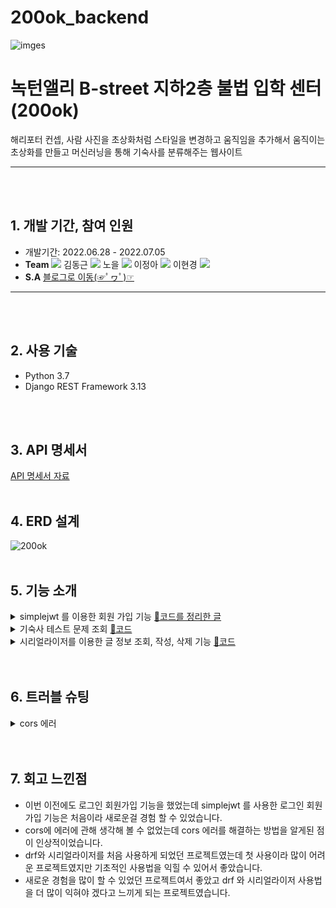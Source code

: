 # 200ok_backend
![imges](https://user-images.githubusercontent.com/104487608/185346903-65a8745b-da0f-4fb9-8d4f-a9603735332b.png)
# 녹턴앨리 B-street 지하2층 불법 입학 센터 (200ok)
해리포터 컨셉, 사람 사진을 초상화처럼 스타일을 변경하고 움직임을 추가해서 움직이는 초상화를 만들고 머신러닝을 통해 기숙사를 분류해주는 웹사이트
***
<br><br/>


## 1. 개발 기간, 참여 인원
* 개발기간: 2022.06.28 - 2022.07.05
* **Team** <a href="https://github.com/cmjcum"><img src="https://img.shields.io/badge/Github-000000?style=flat-square&logo=github&logoColor=white"/></a>
김동근 <a href="https://github.com/yinmsk"><img src="https://img.shields.io/badge/Github-000000?style=flat-square&logo=github&logoColor=white"/></a>
노을 <a href="https://github.com/minkkky"><img src="https://img.shields.io/badge/Github-000000?style=flat-square&logo=github&logoColor=white"/></a>
이정아 <a href="https://github.com/zeonga1102"><img src="https://img.shields.io/badge/Github-000000?style=flat-square&logo=github&logoColor=white"/></a>
이현경 <a href="https://github.com/LULULALA2"><img src="https://img.shields.io/badge/Github-000000?style=flat-square&logo=github&logoColor=white"/></a>
* **S.A** <a href="https://cold-charcoal.tistory.com/108">블로그로 이동(☞ﾟヮﾟ)☞</a>
***
<br><br/>


## 2. 사용 기술
* Python 3.7
* Django REST Framework 3.13
 
<br><br/>


## 3. API 명세서
<a href="https://typingmylife.notion.site/MakeMigrations-API-53526cc465344be98ab4e786e487414f">API 명세서 자료</a>
<br><br/>


## 4. ERD 설계
![200ok](https://user-images.githubusercontent.com/104487608/186652733-dd0af8a2-605f-446f-b993-51fb96388c0a.png)
<br><br/>


## 5. 기능 소개
<details>
  <summary>simplejwt 를 이용한 회원 가입 기능 <a href="https://ddongkim.tistory.com/73">📄코드를 정리한 글</a></summary>
  <div markdown="1">
 
* settings.py 의 INSTALLED_APPS 에서 rest_framework_simplejwt 를 추가해 주었다.
* REST_FRAMEWORK 의 DEFAULT_AUTHENTICATION_CLASSES 에 JWTAuthentication 을 추가해 주었다.
* SIMPLE_JWT 를 추가해 토큰의 유효 시간을 설정해 주었다.
  </div>
</details>

<details>
  <summary>기숙사 테스트 문제 조회 <a href="https://github.com/zeonga1102/200ok_backend/blob/master/dormitory/views.py#L21">📄코드</a></summary>
  <div markdown="1">
 
* 기숙사 배정을 위한 테스트 문제들을 조회합니다.
  </div>
</details>

<details>
  <summary>시리얼라이저를 이용한 글 정보 조회, 작성, 삭제 기능 <a href="https://github.com/cmjcum/200ok_backend/blob/c0a96c816e61f9f074ac612a522d1fa9775928cf/lounge/views.py#L13">📄코드</a></summary>
  <div markdown="1">
 
*  시리얼라이저를 통해 라운지 페이지 띄우기, 게시글 작성 및 삭제 기능을 사용합니다.
  </div>
</details>
<br><br/>


## 6. 트러블 슈팅
<details>
  <summary>cors 에러</summary>
  <div markdown="1">
 
* 프론트의 주소와 백엔드의 주소가 달라 cors 에러가 발생했다
* 공식 문서를 참조해서 해결 할 수 있었는데 문서 설명에 따라 settings.py 의 INSTALLED_APPS, MIDDLEWARE,  CORS_ALLOWED_ORGINS 설정을 통해 해결 할 수 있었다.
* INSTALLED_APPS 에 cors-headers 를 추가하였다.
* MIDDLEWARE 에 CorsMiddleware 를 추가하였다.
* CORS_ALLOWED_ORGINS 를 추가해서, 포트를 열어주었다.
  </div>
</details>
<br><br/>


## 7. 회고 느낀점
* 이번 이전에도 로그인 회원가입 기능을 했었는데 simplejwt 를 사용한 로그인 회원가입 기능은 처음이라 새로운걸 경험 할 수 있었습니다.
* cors에 에러에 관해 생각해 볼 수 없었는데 cors 에러를 해결하는 방법을 알게된 점이 인상적이었습니다.
* drf와 시리얼라이저를 처음 사용하게 되었던 프로젝트였는데 첫 사용이라 많이 어려운 프로젝트였지만 기초적인 사용법을 익힐 수 있어서 좋았습니다.
* 새로운 경험을 많이 할 수 있었던 프로젝트여서 좋았고 drf 와 시리얼라이저 사용법을 더 많이 익혀야 겠다고 느끼게 되는 프로젝트였습니다.
